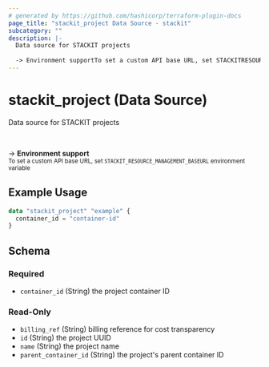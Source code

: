 ```yaml
---
# generated by https://github.com/hashicorp/terraform-plugin-docs
page_title: "stackit_project Data Source - stackit"
subcategory: ""
description: |-
  Data source for STACKIT projects
  
  -> Environment supportTo set a custom API base URL, set STACKITRESOURCEMANAGEMENT_BASEURL environment variable
---
```


# stackit_project (Data Source)

Data source for STACKIT projects

<br />

-> __Environment support__<br /><small>To set a custom API base URL, set <code>STACKIT_RESOURCE_MANAGEMENT_BASEURL</code> environment variable </small>

## Example Usage

```terraform
data "stackit_project" "example" {
  container_id = "container-id"
}
```

<!-- schema generated by tfplugindocs -->
## Schema

### Required

- `container_id` (String) the project container ID

### Read-Only

- `billing_ref` (String) billing reference for cost transparency
- `id` (String) the project UUID
- `name` (String) the project name
- `parent_container_id` (String) the project's parent container ID


